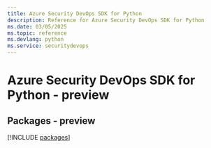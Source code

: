 ```yaml
---
title: Azure Security DevOps SDK for Python
description: Reference for Azure Security DevOps SDK for Python
ms.date: 03/05/2025
ms.topic: reference
ms.devlang: python
ms.service: securitydevops
---
```

# Azure Security DevOps SDK for Python - preview
## Packages - preview
[!INCLUDE [packages](security-devops-index.md)]